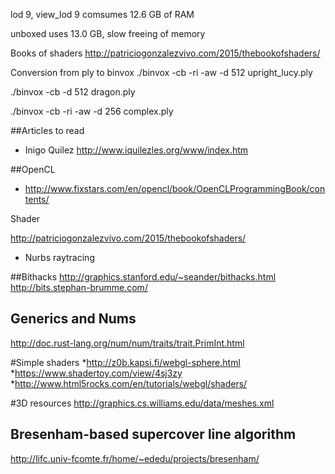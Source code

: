 lod 9, view_lod 9 comsumes 12.6 GB of RAM 

unboxed uses 13.0 GB, slow freeing of memory

Books of shaders
http://patriciogonzalezvivo.com/2015/thebookofshaders/


Conversion from ply to binvox
./binvox -cb -ri -aw -d 512 upright_lucy.ply

./binvox -cb -d 512 dragon.ply  

./binvox -cb -ri -aw -d 256 complex.ply

##Articles to read

* Inigo Quilez
  http://www.iquilezles.org/www/index.htm


##OpenCL

 * http://www.fixstars.com/en/opencl/book/OpenCLProgrammingBook/contents/
 
 Shader
 
 http://patriciogonzalezvivo.com/2015/thebookofshaders/
 
 
 * Nurbs raytracing
 
 
##Bithacks 
 http://graphics.stanford.edu/~seander/bithacks.html
 http://bits.stephan-brumme.com/
 
 ## Generics and Nums
  http://doc.rust-lang.org/num/num/traits/trait.PrimInt.html
  
#Simple shaders
*http://z0b.kapsi.fi/webgl-sphere.html
*https://www.shadertoy.com/view/4sj3zy
*http://www.html5rocks.com/en/tutorials/webgl/shaders/

#3D resources
http://graphics.cs.williams.edu/data/meshes.xml

## Bresenham-based supercover line algorithm
http://lifc.univ-fcomte.fr/home/~ededu/projects/bresenham/
 